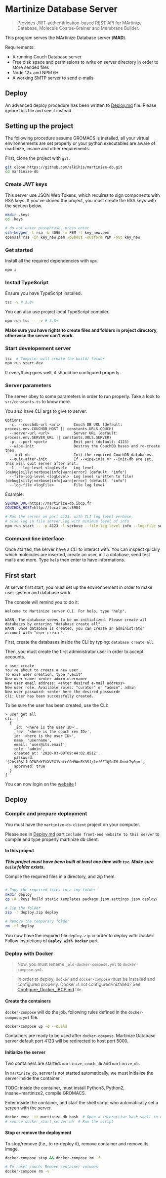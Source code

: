 # Martinize Database Server

> Provides JWT-authentification-based REST API for MArtinize Database, Molecule Coarse-Grainer and Membrane Builder.
 
This program serves the MArtinize Database server (**MAD**).

Requirements:
- A running Couch Database server 
- Free disk space and permissions to write on server directory in order to store sended files
- Node 12+ and NPM 6+
- A working SMTP server to send e-mails

## Deploy

An advanced deploy procedure has been written to [Deploy.md](./Deploy.md) file. Please ignore this file and see it instead.

## Setting up the project

The following procedure assume GROMACS is installed,
all your virtual environnements are set properly or 
your python executables are aware of martinize, insane and other requirements.

First, clone the project with `git`.
```bash
git clone https://github.com/alkihis/martinize-db.git
cd martinize-db
```

### Create JWT keys

This server use JSON Web Tokens, which requires to sign components with RSA keys. If you've cloned the project, you
must create the RSA keys with the section below.

```bash
mkdir .keys
cd .keys

# do not enter passphrase, press enter
ssh-keygen -t rsa -b 4096 -m PEM -f key_new.pem
openssl rsa -in key_new.pem -pubout -outform PEM -out key_new
```

### Get started

Install all the required dependencies with `npm`.
```bash
npm i
```

### Install TypeScript

Ensure you have TypeScript installed.
```bash
tsc -v # 3.8+
```

You can also use project local TypeScript compiler.
```bash
npm run tsc -- -v # 3.8+
```

**Make sure you have rights to create files and folders in project directory, otherwise the server can't work.**

### Start developement server

```bash
tsc  # Compile: will create the build/ folder
npm run start-dev
```

If everything goes well, it should be configured properly.

### Server parameters

The server obey to some parameters in order to run properly.
Take a look to `src/constants.ts` to know more.

You also have CLI args to give to server.

```
Options:
  -c, --couchdb-url <url>      Couch DB URL (default: process.env.COUCHDB_HOST || constants.URLS.COUCH)
  --server-url <url>           Server URL (default: process.env.SERVER_URL || constants.URLS.SERVER)
  -p, --port <port>            Emit port (default: 4123)
  --wipe-init                  Destroy the CouchDB bases and re-create them.
  --init-db                    Init the required CouchDB databases.
  --quit-after-init            If --wipe-init or --init-db are set, this will quit server after init.
  -l, --log-level <logLevel>   Log level [debug|silly|verbose|info|warn|error] (default: "info")
  --file-log-level <logLevel>  Log level (written to file) [debug|silly|verbose|info|warn|error] (default: "info")
  --log-file <logFile>         File log level
```

Example:
```bash
SERVER_URL=https://martinize-db.ibcp.fr
COUCHDB_HOST=http://localhost:5984

# Run the server on part 4123, with CLI log level verbose, 
# also log in file server.log with minimum level of info
npm run start -- -p 4123 -l verbose --file-log-level info --log-file server.log -c $COUCHDB_HOST --server-url $SERVER_URL
```

### Command line interface

Once started, the server have a CLI to interact with.
You can inspect quickly which molecules are inserted, create an user, init a database,
send test mails and more. Type `help` then enter to have informations.


## First start

At server first start, you must set up the environnement in order to make user system and database work.

The console will remind you to do it:
```
Welcome to Martinize server CLI. For help, type "help".

WARN: The database seems to be un-initialized. Please create all databases by entering "database create all".
WARN: Once database is created, you can create an administrator account with "user create".
```

First, create the databases inside the CLI by typing: `database create all`.

Then, you must create the first administrator user in order to accept accounts.

```
> user create
You're about to create a new user.
To exit user creation, type ".exit"
New user name: <enter admin username>
New user email address: <enter desired e-mail address>
New user role. Available roles: "curator" or "admin": admin
New user password: <enter here the desired password>
cli: User has been successfully created.
```

To be sure the user has been created, use the CLI:
```
> user get all
cli: [
  {
    _id: '<here is the user ID>',
    _rev: '<here is the couch rev ID>',
    id: '<here is the user ID>',
    name: 'username',
    email: 'user@its.email',
    role: 'admin',
    created_at: '2020-03-09T09:44:02.851Z',
    password: '$2b$10$lJLO7NFdYFVXVEX1VbtcCOH9WnFK35J/1efSFJQSoTM.Dnot7y0pm',
    approved: true
  }
]
```

You can now login on the [website](http://localhost:4123/) !


## Deploy

### Compile and prepare deployment

You must have the `martinize-db-client` project on your computer.

Please see in [Deploy.md](./Deploy.md) part `Include front-end website to this server` to compile and type properly martinize db client.

#### In this project

***This project must have been built at least one time with `tsc`. Make sure `build` folder exists.***

Compile the required files in a directory, and zip them.

```bash

# Copy the required files to a tmp folder
mkdir deploy
cp -R .keys build static templates package.json settings.json deploy/

# Zip the folder
zip -r deploy.zip deploy

# Remove the temporary folder
rm -rf deploy
```

You now have the required file `deploy.zip` in order to deploy with Docker! Follow instuctions of **`Deploy with Docker`** part.


### Deploy with Docker

> Now, you must rename `_old-docker-compose.yml` to `docker-compose.yml`.

> In order to deploy, `docker` and `docker-compose` must be installed and configured properly.
> Docker is not configured/installed? See [Configure_Docker_IBCP.md](./Configure_Docker_IBCP.md) file.

#### Create the containers

`docker-compose` will do the job, following rules defined in the `docker-compose.yml` file.

```bash
docker-compose up -d --build
```

Containers are ready to be used after `docker-compose`. Martinize Database server default port 4123 will be redirected to host port 5000.

#### Initialize the server

Two containers are started: `martinize_couch_db` and `martinize_db`.

In `martinize_db`, server is not started automatically, we must initialize the server inside the container.

TODO: inside the container, must install Python3, Python2, insane+martinize2, compile GROMACS.

Enter inside the container, and start the shell script who automatically set a screen with the server.
```bash
docker exec -it martinize_db bash  # Open a interactive bash shell in container
# source docker_start_server.sh  # Run the script
```

#### Stop or remove the deployment

To stop/remove (f.e., to re-deploy it), remove container and remove its image.

```bash
docker-compose stop && docker-compose rm -f

# To reset couch: Remove container volumes
docker-compose rm -v
```



